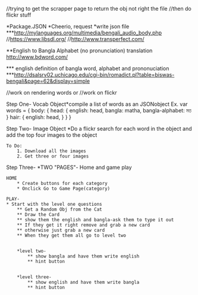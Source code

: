 //trying to get the scrapper page to return the obj not right the file
//then do flickr stuff 


*Package.JSON
*Cheerio, request 
*write json file 
***http://mylanguages.org/multimedia/bengali_audio_body.php
//https://www.libsdl.org/
//http://www.transperfect.com/

**English to Bangla Alphabet (no pronunciation) translation 
http://www.bdword.com/

*** english definition of bangla word, alphabet and prononuciation
***http://dsalsrv02.uchicago.edu/cgi-bin/romadict.pl?table=biswas-bengali&page=62&display=simple

//work on rendering words or 
//work on flickr 




Step One- Vocab Object*compile a list of words as an JSONobject
	Ex.	var  words = {
					body: {
							head: {
								english: head,
								bangla: matha,
								bangla-alphabet: মত
							}
							hair: {
								english: head,
							}
					}
	}

Step Two- Image Object
	*Do a flickr search for each word in the object 
	and add the top four images to the object 

	To Do: 
		1. Download all the images
		2. Get three or four images

Step Three-
	*TWO "PAGES"- Home and game play 

	HOME
		* Create buttons for each category 	
		* Onclick Go to Game Page(category)

	PLAY- 
	* Start with the level one questions
		** Get a Random Obj from the Cat 
		** Draw the Card 
		** show them the english and bangla-ask them to type it out
		** If they get it right remove and grab a new card
		** otherwise just grab a new card
		** When they get them all go to level two 


		*level two- 
		 	** show bangla and have them write english 
		 	** hint button 


		*level three- 
		 	** show english and have them write bangla 
		 	** hint button 


